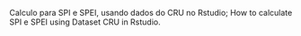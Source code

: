 Calculo para SPI e SPEI, usando dados do CRU no Rstudio;
How to calculate SPI e SPEI using Dataset CRU in Rstudio.


